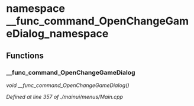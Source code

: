 # namespace __func_command_OpenChangeGameDialog_namespace



## Functions

### __func_command_OpenChangeGameDialog

*void __func_command_OpenChangeGameDialog()*

*Defined at line 357 of ./mainui/menus/Main.cpp*



